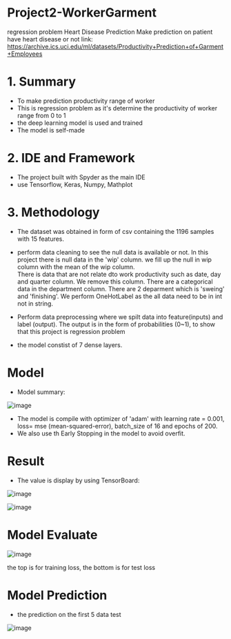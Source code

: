 # Project2-WorkerGarment
 regression problem
Heart Disease Prediction
 Make prediction on patient have heart disease or not
 link: https://archive.ics.uci.edu/ml/datasets/Productivity+Prediction+of+Garment+Employees
 
 
 # 1. Summary
 - To make prediction productivity range of worker
 - This is regression problem as it's determine the productivity of worker range from 0 to 1
 - the deep learning model is used and trained
 - The model is self-made

# 2. IDE and Framework
- The project built with Spyder as the main IDE
- use Tensorflow, Keras, Numpy, Mathplot

# 3. Methodology
- The dataset was obtained in form of csv containing the 1196 samples with 15 features.
- perform data cleaning to see the null data is available or not. In this project there
  is null data in the 'wip' column. we fill up the null in wip column with the mean of the wip column.  
  There is data that are not relate dto work productivity such as date, day and quarter column. We remove this column.
  There are a categorical data in the department column. There are 2 deparment which is 'sweing' and 'finishing'. We perform OneHotLabel as the all data need to be in   int not in string.
  
- Perform data preprocessing where we spilt data into feature(inputs) and label (output). The output is in the form of probabilities (0~1), to show that this project     is regression problem
- the model constist of 7 dense layers. 

# Model

- Model summary:

![image](https://user-images.githubusercontent.com/73817610/174978773-e3b2c535-f39d-4386-80c3-79c30b793f9a.png)

- The model is compile with optimizer of 'adam' with learning rate = 0.001, loss= mse (mean-squared-error), batch_size of 16 and epochs of 200.
- We also use th Early Stopping in the model to avoid overfit.
# Result
- The value is display by using TensorBoard:

![image](https://user-images.githubusercontent.com/73817610/175349673-d0b2a359-5ad8-4a64-abb8-994938a5efec.png)

![image](https://user-images.githubusercontent.com/73817610/175349720-836d9102-38ed-4867-9f2b-449bb5a67c2b.png)
# Model Evaluate

![image](https://user-images.githubusercontent.com/73817610/176489855-32046bc9-e315-4a03-97ba-018916d2e5e4.png)

the top is for training loss, the bottom is for test loss

# Model Prediction
- the prediction on the first 5 data test

![image](https://user-images.githubusercontent.com/73817610/176490126-02edf8e3-b215-42c2-8729-920d781ccb98.png)







